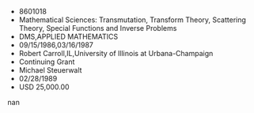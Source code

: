 
* 8601018
* Mathematical Sciences: Transmutation, Transform Theory, Scattering Theory, Special Functions and Inverse Problems
* DMS,APPLIED MATHEMATICS
* 09/15/1986,03/16/1987
* Robert Carroll,IL,University of Illinois at Urbana-Champaign
* Continuing Grant
* Michael Steuerwalt
* 02/28/1989
* USD 25,000.00

nan
